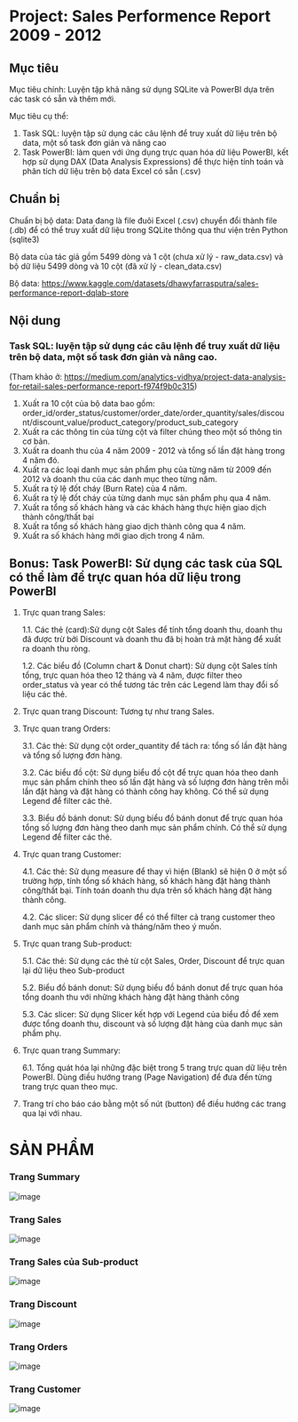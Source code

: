 # Project: Sales Performence Report 2009 - 2012
## Mục tiêu 
Mục tiêu chính: Luyện tập khả năng sử dụng SQLite và PowerBI dựa trên các task có sẵn và thêm mới.

Mục tiêu cụ thể: 
  1. Task SQL: luyện tập sử dụng các câu lệnh để truy xuất dữ liệu trên bộ data, một số task đơn giản và nâng cao
  2. Task PowerBI: làm quen với ứng dụng trực quan hóa dữ liệu PowerBI, kết hợp sử dụng DAX (Data Analysis Expressions) để thực hiện tính toán và phân tích dữ liệu trên bộ data Excel có sẵn (.csv) 

## Chuẩn bị
Chuẩn bị bộ data: Data đang là file đuôi Excel (.csv) chuyển đổi thành file (.db) để có thể truy xuất dữ liệu trong SQLite thông qua thư viện trên Python (sqlite3)

Bộ data của tác giả gồm 5499 dòng và 1 cột (chưa xử lý - raw_data.csv) và bộ dữ liệu 5499 dòng và 10 cột (đã xử lý - clean_data.csv)

Bộ data: https://www.kaggle.com/datasets/dhawyfarrasputra/sales-performance-report-dqlab-store

## Nội dung 

### Task SQL: luyện tập sử dụng các câu lệnh để truy xuất dữ liệu trên bộ data, một số task đơn giản và nâng cao.

(Tham khảo ở: https://medium.com/analytics-vidhya/project-data-analysis-for-retail-sales-performance-report-f974f9b0c315)
  1. Xuất ra 10 cột của bộ data bao gồm: order_id/order_status/customer/order_date/order_quantity/sales/discount/discount_value/product_category/product_sub_category
  2. Xuất ra các thông tin của từng cột và filter chúng theo một số thông tin cơ bản.
  3. Xuất ra doanh thu của 4 năm 2009 - 2012 và tổng số lần đặt hàng trong 4 năm đó.
  4. Xuất ra các loại danh mục sản phẩm phụ của từng năm từ 2009 đến 2012 và doanh thu của các danh mục theo từng năm.
  5. Xuất ra tỷ lệ đốt cháy (Burn Rate) của 4 năm.
  6. Xuất ra tỷ lệ đốt cháy của từng danh mục sản phẩm phụ qua 4 năm.
  7. Xuất ra tổng số khách hàng và các khách hàng thực hiện giao dịch thành công/thất bại
  8. Xuất ra tổng số khách hàng giao dịch thành công qua 4 năm.
  9. Xuất ra số khách hàng mới giao dịch trong 4 năm.

## Bonus: Task PowerBI: Sử dụng các task của SQL có thể làm để trực quan hóa dữ liệu trong PowerBI
  1. Trực quan trang Sales:
     
     1.1. Các thẻ (card):Sử dụng cột Sales để tính tổng doanh thu, doanh thu đã được trừ bởi Discount và doanh thu đã bị hoàn trả mặt hàng để xuất ra doanh thu ròng.
     
     1.2. Các biểu đồ (Column chart & Donut chart): Sử dụng cột Sales tính tổng, trực quan hóa theo 12 tháng và 4 năm, được filter theo order_status và year có thể tương tác trên các Legend làm thay đổi số liệu các thẻ.
     
  2. Trực quan trang Discount: Tương tự như trang Sales.
  3. Trực quan trang Orders:

     3.1. Các thẻ: Sử dụng cột order_quantity để tách ra: tổng số lần đặt hàng và tổng số lượng đơn hàng.
     
     3.2. Các biểu đồ cột: Sử dụng biểu đồ cột để trực quan hóa theo danh mục sản phẩm chính theo số lần đặt hàng và số lượng đơn hàng trên mỗi lần đặt hàng và đặt hàng có thành công hay không. Có thể sử dụng Legend để filter các thẻ.
     
     3.3. Biểu đồ bánh donut: Sử dụng biểu đồ bánh donut để trực quan hóa tổng số lượng đơn hàng theo danh mục sản phẩm chính. Có thể sử dụng Legend để filter các thẻ.
     
  4. Trực quan trang Customer:

     4.1. Các thẻ: Sử dụng measure để thay vì hiện (Blank) sẽ hiện 0 ở một số trường hợp, tính tổng số khách hàng, số khách hàng đặt hàng thành công/thất bại. Tính toán doanh thu dựa trên số khách hàng đặt hàng thành công.
     
     4.2. Các slicer: Sử dụng slicer để có thể filter cả trang customer theo danh mục sản phẩm chính và tháng/năm theo ý muốn.
     
  5. Trực quan trang Sub-product:
     
     5.1. Các thẻ: Sử dụng các thẻ từ cột Sales, Order, Discount để trực quan lại dữ liệu theo Sub-product
     
     5.2. Biểu đồ bánh donut: Sử dụng biểu đồ bánh donut để trực quan hóa tổng doanh thu với những khách hàng đặt hàng thành công
     
     5.3. Các slicer: Sử dụng Slicer kết hợp với Legend của biểu đồ để xem được tổng doanh thu, discount và số lượng đặt hàng của danh mục sản phẩm phụ.
     
  6. Trực quan trang Summary:
     
     6.1. Tổng quát hóa lại những đặc biệt trong 5 trang trực quan dữ liệu trên PowerBI. Dùng điều hướng trang (Page Navigation) để đưa đến từng trang trực quan theo mục.
     
  7. Trang trí cho báo cáo bằng một số nút (button) để điều hướng các trang qua lại với nhau.

# **SẢN PHẨM**
### Trang Summary
![image](https://github.com/user-attachments/assets/660bb73b-2f54-4e0b-941b-3c4d08b4390b)
### Trang Sales
![image](https://github.com/user-attachments/assets/edd79c22-6c58-4c12-838d-503a69cb8a2f)
### Trang Sales của Sub-product
![image](https://github.com/user-attachments/assets/9915f40a-aa30-4905-9581-3aea16e89fe9)
### Trang Discount
![image](https://github.com/user-attachments/assets/4154238e-62e3-4581-aada-ae70da2eeb8f)
### Trang Orders
![image](https://github.com/user-attachments/assets/a8b82f9f-8a05-42c8-be29-65027dab4c61)
### Trang Customer
![image](https://github.com/user-attachments/assets/ee9b155f-b066-4a2d-81ac-e8e6a20e2ada)






